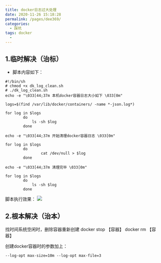 ```yaml
---
title: docker日志过大处理
date: 2020-11-26 15:18:28
permalink: /pages/dee369/
categories:
  - 踩坑
tags: docker
  - 
---
```

## 1.临时解决（治标）
- 脚本内容如下：
```shell
#!/bin/sh 
# chmod +x dk_log_clean.sh
# ./dk_log_clean.sh
echo -e "\033[44;37m 本机docker容器日志大小如下 \033[0m"

logs=$(find /var/lib/docker/containers/ -name *-json.log*)

for log in $logs
        do
            ls -sh $log
        done

echo -e "\033[44;37m 开始清理docker容器日志 \033[0m"

for log in $logs
        do
                cat /dev/null > $log
        done

echo -e "\033[44;37m 清理完毕 \033[0m"  

for log in $logs
        do
            ls -sh $log
        done
```
脚本执行效果：
![](https://cdn.jsdelivr.net/gh/summerking1/image@main/84.png)
## 2.根本解决（治本）
找时间系统空闲时，删除容器重新创建
docker stop 【容器】
docker rm 【容器】

创建docker容器时的参数加上：

`--log-opt max-size=10m --log-opt max-file=3`